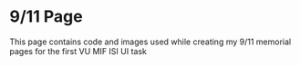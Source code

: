 # 9/11 Page
This page contains code and images used while creating my 9/11 memorial pages for the first VU MIF ISI UI task
